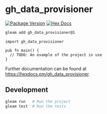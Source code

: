 # gh_data_provisioner

[![Package Version](https://img.shields.io/hexpm/v/gh_data_provisioner)](https://hex.pm/packages/gh_data_provisioner)
[![Hex Docs](https://img.shields.io/badge/hex-docs-ffaff3)](https://hexdocs.pm/gh_data_provisioner/)

```sh
gleam add gh_data_provisioner@1
```
```gleam
import gh_data_provisioner

pub fn main() {
  // TODO: An example of the project in use
}
```

Further documentation can be found at <https://hexdocs.pm/gh_data_provisioner>.

## Development

```sh
gleam run   # Run the project
gleam test  # Run the tests
```
